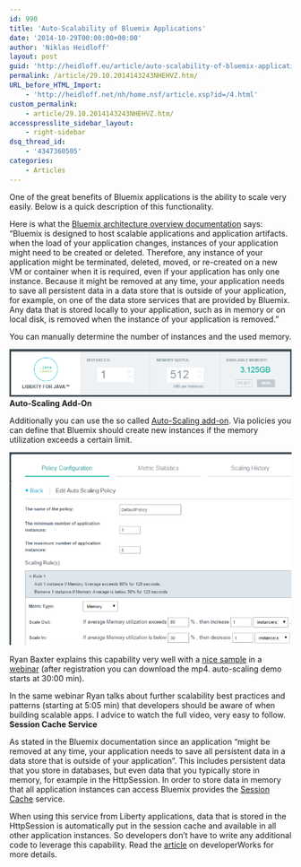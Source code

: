 ```yaml
---
id: 990
title: 'Auto-Scalability of Bluemix Applications'
date: '2014-10-29T00:00:00+00:00'
author: 'Niklas Heidloff'
layout: post
guid: 'http://heidloff.eu/article/auto-scalability-of-bluemix-applications/'
permalink: /article/29.10.2014143243NHEHVZ.htm/
URL_before_HTML_Import:
    - 'http://heidloff.net/nh/home.nsf/article.xsp?id=/4.html'
custom_permalink:
    - article/29.10.2014143243NHEHVZ.htm/
accesspresslite_sidebar_layout:
    - right-sidebar
dsq_thread_id:
    - '4347360505'
categories:
    - Articles
---
```


 One of the great benefits of Bluemix applications is the ability to scale very easily. Below is a quick description of this functionality.

 Here is what the [Bluemix architecture overview documentation](https://www.ng.bluemix.net/docs/#overview/overview.html#ov_arch) says:   
 “Bluemix is designed to host scalable applications and application artifacts. when the load of your application changes, instances of your application might need to be created or deleted. Therefore, any instance of your application might be terminated, deleted, moved, or re-created on a new VM or container when it is required, even if your application has only one instance. Because it might be removed at any time, your application needs to save all persistent data in a data store that is outside of your application, for example, on one of the data store services that are provided by Bluemix. Any data that is stored locally to your application, such as in memory or on local disk, is removed when the instance of your application is removed.”

 You can manually determine the number of instances and the used memory.

![image](/assets/img/2014/10/autoscale1.png)  
 **Auto-Scaling Add-On**

 Additionally you can use the so called [Auto-Scaling add-on](https://www.ng.bluemix.net/docs/#services/Auto-Scaling/index.html#autoscaling). Via policies you can define that Bluemix should create new instances if the memory utilization exceeds a certain limit.

![image](/assets/img/2014/10/autoscale2.png)

 Ryan Baxter explains this capability very well with a [nice sample](http://ryanjbaxter.com/2014/04/22/bluechatter-a-sample-app-for-bluemix/) in a [webinar](https://www14.software.ibm.com/webapp/iwm/web/signup.do?source=dw-c-wcsdpr&S_PKG=ov26816&?cmp=IBMDevProg&cpb=Bluemix&ct=QuinstreetWC2&cr=IBMAIM&ccy=WW) (after registration you can download the mp4. auto-scaling demo starts at 30:00 min).

 In the same webinar Ryan talks about further scalability best practices and patterns (starting at 5:05 min) that developers should be aware of when building scalable apps. I advice to watch the full video, very easy to follow.   
 **Session Cache Service**

 As stated in the Bluemix documentation since an application “might be removed at any time, your application needs to save all persistent data in a data store that is outside of your application”. This includes persistent data that you store in databases, but even data that you typically store in memory, for example in the HttpSession. In order to store data in memory that all application instances can access Bluemix provides the [Session Cache](https://www.ng.bluemix.net/docs/#services/SessionCache/index.html) service.

 When using this service from Liberty applications, data that is stored in the HttpSession is automatically put in the session cache and available in all other application instances. So developers don’t have to write any additional code to leverage this capability. Read the [article](http://www.ibm.com/developerworks/cloud/library/cl-sessioncache-app/index.html) on developerWorks for more details.